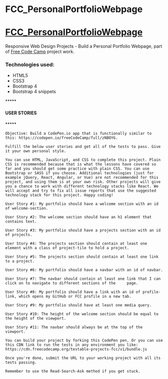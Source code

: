 # FCC_PersonalPortfolioWebpage<h1><a href="#">FCC_PersonalPortfolioWebpage</a></h1>

<p>Responsive Web Design Projects - Build a Personal Portfolio Webpage, part of <a href="https://learn.freecodecamp.org/responsive-web-design/responsive-web-design-projects/build-a-personal-portfolio-webpage">Free Code Camp</a> project work.</p>

 <h3>Technologies used:</h3>
 <ul>
 	<li>HTML5</li>
 	<li>CSS3</li>
 	<li>Bootstrap 4</li>
  <li>Bootstrap 4 snippets</li>
 </ul>
 
 
 
 ***** <h4>USER STORIES</h4> *****

    Objective: Build a CodePen.io app that is functionally similar to this: https://codepen.io/freeCodeCamp/full/zNBOYG.
    
    Fulfill the below user stories and get all of the tests to pass. Give it your own personal style.
    
    You can use HTML, JavaScript, and CSS to complete this project. Plain CSS is recommended because that is what the lessons have covered so far and you should get some practice with plain CSS. You can use Bootstrap or SASS if you choose. Additional technologies (just for example jQuery, React, Angular, or Vue) are not recommended for this project, and using them is at your own risk. Other projects will give you a chance to work with different technology stacks like React. We will accept and try to fix all issue reports that use the suggested technology stack for this project. Happy coding!
    
    User Story #1: My portfolio should have a welcome section with an id of welcome-section.
    
    User Story #2: The welcome section should have an h1 element that contains text.
    
    User Story #3: My portfolio should have a projects section with an id of projects.
    
    User Story #4: The projects section should contain at least one element with a class of project-tile to hold a project.
    
    User Story #5: The projects section should contain at least one link to a project.
    
    User Story #6: My portfolio should have a navbar with an id of navbar.
    
    User Story #7: The navbar should contain at least one link that I can click on to navigate to different sections of the     page.
    
    User Story #8: My portfolio should have a link with an id of profile-link, which opens my GitHub or FCC profile in a new tab.
    
    User Story #9: My portfolio should have at least one media query.
    
    User Story #10: The height of the welcome section should be equal to the height of the viewport.
    
    User Story #11: The navbar should always be at the top of the viewport.
    
    You can build your project by forking this CodePen pen. Or you can use this CDN link to run the tests in any environment you like: https://cdn.freecodecamp.org/testable-projects-fcc/v1/bundle.js
    
    Once you're done, submit the URL to your working project with all its tests passing.
    
    Remember to use the Read-Search-Ask method if you get stuck.
